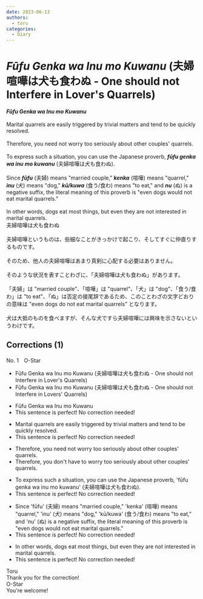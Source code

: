 ```yaml
---
date: 2023-06-13
authors:
  - toru
categories:
  - Diary
---
```


<h1 id="subject_show"><strong><em>Fūfu Genka wa Inu mo Kuwanu</strong></em> (夫婦喧嘩は犬も食わぬ - One should not Interfere in Lover's Quarrels)</h1>
<div class="date" hidden>Jun 13, 2023 15:59</div>
<div id="post"><div id="body_show_ori">
<strong><em>Fūfu Genka wa Inu mo Kuwanu</strong></em><br/><br/>Marital quarrels are easily triggered by trivial matters and tend to be quickly resolved.<br/><br/>Therefore, you need not worry too seriously about other couples' quarrels. <br/><br/>To express such a situation, you can use the Japanese proverb, <strong><em>fūfu genka wa inu mo kuwanu</em></strong> (夫婦喧嘩は犬も食わぬ).<br/><br/>Since <strong><em>fūfu</em></strong> (夫婦) means "married couple," <strong><em>kenka</em></strong> (喧嘩) means "quarrel," <strong><em>inu</em></strong> (犬) means "dog," <strong><em>kū/kuwa</em></strong> (食う/食わ) means "to eat," and <strong><em>nu</em></strong> (ぬ) is a negative suffix, the literal meaning of this proverb is "even dogs would not eat marital quarrels."<br/><br/>In other words, dogs eat most things, but even they are not interested in marital quarrels.<br/>
</div></div>

<!-- more -->

<div id="post_ja"><div id="body_show_mo">
夫婦喧嘩は犬も食わぬ<br/><br/>夫婦喧嘩というものは、些細なことがきっかけで起こり、そしてすぐに仲直りするものです。<br/><br/>そのため、他人の夫婦喧嘩はあまり真剣に心配する必要はありません。<br/><br/>そのような状況を表すことわざに、「夫婦喧嘩は犬も食わぬ」があります。<br/><br/>「夫婦」は "married couple"、「喧嘩」は "quarrel"、「犬」は "dog"、「食う/食わ」は "to eat"、「ぬ」は否定の接尾辞であるため、このことわざの文字どおりの意味は "even dogs do not eat marital quarrels" となります。<br/><br/>犬は大抵のものを食べますが、そんな犬ですら夫婦喧嘩には興味を示さないというわけです。
</div></div>

## Corrections (1)
<div id="block"><div class="first_name"> No. 1　<span class="just_name">O-Star</span></div><div id="block2">
<ul class="correction_field">
<li class="incorrect">Fūfu Genka wa Inu mo Kuwanu (夫婦喧嘩は犬も食わぬ - One should not Interfere in Lover's Quarrels)</li>
<li class="corrected correct">
Fūfu Genka wa Inu mo Kuwanu (夫婦喧嘩は犬も食わぬ - One should not Interfere in <span class="f_bold">Lovers'</span> Quarrels)
</li>
</ul>
<ul class="correction_field">
<li class="incorrect">Fūfu Genka wa Inu mo Kuwanu</li>
<li class="corrected perfect">This sentence is perfect! No correction needed!</li>
</ul>
<ul class="correction_field">
<li class="incorrect">Marital quarrels are easily triggered by trivial matters and tend to be quickly resolved.</li>
<li class="corrected perfect">This sentence is perfect! No correction needed!</li>
</ul>
<ul class="correction_field">
<li class="incorrect">Therefore, you need not worry too seriously about other couples' quarrels.</li>
<li class="corrected correct">
Therefore, you <span class="f_bold">don't have to</span> worry too seriously about other couples' quarrels.
</li>
</ul>
<ul class="correction_field">
<li class="incorrect">To express such a situation, you can use the Japanese proverb, 'fūfu genka wa inu mo kuwanu' (夫婦喧嘩は犬も食わぬ).</li>
<li class="corrected perfect">This sentence is perfect! No correction needed!</li>
</ul>
<ul class="correction_field">
<li class="incorrect">Since 'fūfu' (夫婦) means "married couple," 'kenka' (喧嘩) means "quarrel," 'inu' (犬) means "dog," 'kū/kuwa' (食う/食わ) means "to eat," and 'nu' (ぬ) is a negative suffix, the literal meaning of this proverb is "even dogs would not eat marital quarrels."</li>
<li class="corrected perfect">This sentence is perfect! No correction needed!</li>
</ul>
<ul class="correction_field">
<li class="incorrect">In other words, dogs eat most things, but even they are not interested in marital quarrels.</li>
<li class="corrected perfect">This sentence is perfect! No correction needed!</li>
</ul>
</div><div class="name"><span class="just_name">Toru</span><br>
Thank you for the correction!
</div>
<div class="name"><span class="just_name">O-Star</span><br>
You're welcome!
</div>
</div>
